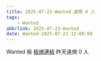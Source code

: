 ```yaml
---
title: 2025-07-23-Wanted 違規 0 人
tags:
    - Wanted
abbrlink: 2025-07-23-Wanted
date: Wanted-2025-07-23 12:00:00
---
```

Wanted 板 [板規連結](https://www.ptt.cc/bbs/Wanted/M.1608829773.A.D3B.html)
昨天違規 0 人
